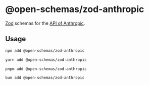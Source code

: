 # @open-schemas/zod-anthropic

[Zod](https://zod.dev/) schemas for the [API of Anthropic](https://docs.anthropic.com/claude/reference/getting-started-with-the-api).

## Usage

```bash
npm add @open-schemas/zod-anthropic
```

```bash
yarn add @open-schemas/zod-anthropic
```

```bash
pnpm add @open-schemas/zod-anthropic
```

```bash
bun add @open-schemas/zod-anthropic
```
